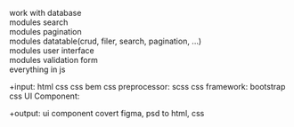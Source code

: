 work with database  
modules search  
modules pagination  
modules datatable(crud, filer, search, pagination, ...)  
modules user interface  
modules validation form  
everything in js

+input:
html
css
css bem
css preprocessor: scss
css framework: bootstrap
css UI Component:

+output:
ui component
covert figma, psd to html, css
